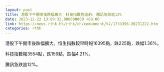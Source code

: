 ```yaml
---
layout: post
title: 港股下午開市後跌幅擴大　科技指數挫逾4%　騰訊急跌逾12%
date: 2023-12-22 13:09:32.000000000 +08:00
link: https://news.rthk.hk/rthk/ch/component/k2/1733396-20231222.htm
categories: rthk
---
```


港股下午開市後跌幅擴大。恒生指數較早時報16395點，跌225點，跌幅1.36%。

科技指數報3554點，跌156點，跌幅4.21%。

騰訊急跌逾12%。
